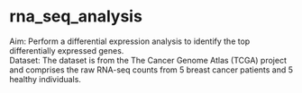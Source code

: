 # rna_seq_analysis

Aim: Perform a differential expression analysis to identify the top differentially
expressed genes.</br>
Dataset:
The dataset is from the The Cancer Genome Atlas (TCGA) project and comprises the
raw RNA-seq counts from 5 breast cancer patients and 5 healthy individuals.